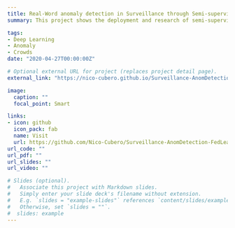 ```yaml
---
title: Real-Word anomaly detection in Surveillance through Semi-supervised Federated Active Learning
summary: This project shows the deployment and research of semi-supervised deep learning models for the anomaly detection in Surveillance videos deployed on a synchronous Federated Learning architecture for which training is being distributed on many nodes.

tags:
- Deep Learning
- Anomaly
- Crowds
date: "2020-04-27T00:00:00Z"

# Optional external URL for project (replaces project detail page).
external_link: "https://nico-cubero.github.io/Surveillance-AnomDetection-FedLearning/"

image:
  caption: ""
  focal_point: Smart

links:
- icon: github
  icon_pack: fab
  name: Visit
  url: https://github.com/Nico-Cubero/Surveillance-AnomDetection-FedLearning
url_code: ""
url_pdf: ""
url_slides: ""
url_video: ""

# Slides (optional).
#   Associate this project with Markdown slides.
#   Simply enter your slide deck's filename without extension.
#   E.g. `slides = "example-slides"` references `content/slides/example-slides.md`.
#   Otherwise, set `slides = ""`.
#  slides: example
---
```

